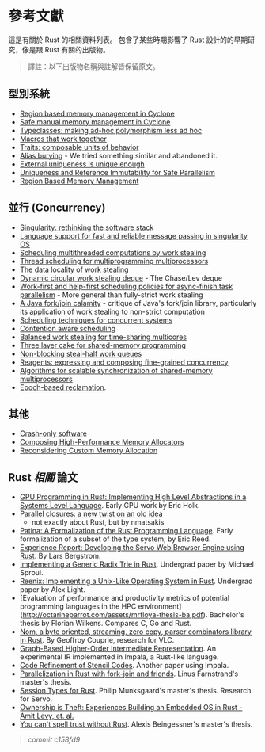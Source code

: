 # 參考文獻

這是有關於 Rust 的相關資料列表。
包含了某些時期影響了 Rust 設計的的早期研究，像是跟 Rust 有關的出版物。

> 譯註：以下出版物名稱與註解皆保留原文。

## 型別系統

* [Region based memory management in Cyclone](http://209.68.42.137/ucsd-pages/Courses/cse227.w03/handouts/cyclone-regions.pdf)
* [Safe manual memory management in Cyclone](http://www.cs.umd.edu/projects/PL/cyclone/scp.pdf)
* [Typeclasses: making ad-hoc polymorphism less ad hoc](http://www.ps.uni-sb.de/courses/typen-ws99/class.ps.gz)
* [Macros that work together](https://www.cs.utah.edu/plt/publications/jfp12-draft-fcdf.pdf)
* [Traits: composable units of behavior](http://scg.unibe.ch/archive/papers/Scha03aTraits.pdf)
* [Alias burying](http://www.cs.uwm.edu/faculty/boyland/papers/unique-preprint.ps) - We tried something similar and abandoned it.
* [External uniqueness is unique enough](http://www.cs.uu.nl/research/techreps/UU-CS-2002-048.html)
* [Uniqueness and Reference Immutability for Safe Parallelism](https://research.microsoft.com/pubs/170528/msr-tr-2012-79.pdf)
* [Region Based Memory Management](http://www.cs.ucla.edu/~palsberg/tba/papers/tofte-talpin-iandc97.pdf)

## 並行 (Concurrency)

* [Singularity: rethinking the software stack](https://research.microsoft.com/pubs/69431/osr2007_rethinkingsoftwarestack.pdf)
* [Language support for fast and reliable message passing in singularity OS](https://research.microsoft.com/pubs/67482/singsharp.pdf)
* [Scheduling multithreaded computations by work stealing](http://supertech.csail.mit.edu/papers/steal.pdf)
* [Thread scheduling for multiprogramming multiprocessors](http://www.eecis.udel.edu/%7Ecavazos/cisc879-spring2008/papers/arora98thread.pdf)
* [The data locality of work stealing](http://www.aladdin.cs.cmu.edu/papers/pdfs/y2000/locality_spaa00.pdf)
* [Dynamic circular work stealing deque](http://citeseerx.ist.psu.edu/viewdoc/download?doi=10.1.1.170.1097&rep=rep1&type=pdf) - The Chase/Lev deque
* [Work-first and help-first scheduling policies for async-finish task parallelism](http://www.cs.rice.edu/%7Eyguo/pubs/PID824943.pdf) - More general than fully-strict work stealing
* [A Java fork/join calamity](http://www.coopsoft.com/ar/CalamityArticle.html) - critique of Java's fork/join library, particularly its application of work stealing to non-strict computation
* [Scheduling techniques for concurrent systems](http://www.stanford.edu/~ouster/cgi-bin/papers/coscheduling.pdf)
* [Contention aware scheduling](http://www.blagodurov.net/files/a8-blagodurov.pdf)
* [Balanced work stealing for time-sharing multicores](http://www.cse.ohio-state.edu/hpcs/WWW/HTML/publications/papers/TR-12-1.pdf)
* [Three layer cake for shared-memory programming](http://dl.acm.org/citation.cfm?id=1953616&dl=ACM&coll=DL&CFID=524387192&CFTOKEN=44362705)
* [Non-blocking steal-half work queues](http://www.cs.bgu.ac.il/%7Ehendlerd/papers/p280-hendler.pdf)
* [Reagents: expressing and composing fine-grained concurrency](http://www.mpi-sws.org/~turon/reagents.pdf)
* [Algorithms for scalable synchronization of shared-memory multiprocessors](https://www.cs.rochester.edu/u/scott/papers/1991_TOCS_synch.pdf)
* [Epoch-based reclamation](https://www.cl.cam.ac.uk/techreports/UCAM-CL-TR-579.pdf).

## 其他

* [Crash-only software](https://www.usenix.org/legacy/events/hotos03/tech/full_papers/candea/candea.pdf)
* [Composing High-Performance Memory Allocators](http://people.cs.umass.edu/~emery/pubs/berger-pldi2001.pdf)
* [Reconsidering Custom Memory Allocation](http://people.cs.umass.edu/~emery/pubs/berger-oopsla2002.pdf)

## Rust *相關* 論文

* [GPU Programming in Rust: Implementing High Level Abstractions in a
Systems Level
Language](http://www.cs.indiana.edu/~eholk/papers/hips2013.pdf). Early GPU work by Eric Holk.
* [Parallel closures: a new twist on an old
  idea](https://www.usenix.org/conference/hotpar12/parallel-closures-new-twist-old-idea)
  - not exactly about Rust, but by nmatsakis
* [Patina: A Formalization of the Rust Programming
  Language](ftp://ftp.cs.washington.edu/tr/2015/03/UW-CSE-15-03-02.pdf). Early
  formalization of a subset of the type system, by Eric Reed.
* [Experience Report: Developing the Servo Web Browser Engine using
  Rust](http://arxiv.org/abs/1505.07383). By Lars Bergstrom.
* [Implementing a Generic Radix Trie in
  Rust](https://michaelsproul.github.io/rust_radix_paper/rust-radix-sproul.pdf). Undergrad
  paper by Michael Sproul.
* [Reenix: Implementing a Unix-Like Operating System in
  Rust](http://scialex.github.io/reenix.pdf). Undergrad paper by Alex
  Light.
* [Evaluation of performance and productivity metrics of potential
  programming languages in the HPC environment]
  (http://octarineparrot.com/assets/mrfloya-thesis-ba.pdf).
  Bachelor's thesis by Florian Wilkens. Compares C, Go and Rust.
* [Nom, a byte oriented, streaming, zero copy, parser combinators library
  in Rust](http://spw15.langsec.org/papers/couprie-nom.pdf). By
  Geoffroy Couprie, research for VLC.
* [Graph-Based Higher-Order Intermediate
  Representation](http://compilers.cs.uni-saarland.de/papers/lkh15_cgo.pdf). An
  experimental IR implemented in Impala, a Rust-like language.
* [Code Refinement of Stencil
  Codes](http://compilers.cs.uni-saarland.de/papers/ppl14_web.pdf). Another
  paper using Impala.
* [Parallelization in Rust with fork-join and
  friends](http://publications.lib.chalmers.se/records/fulltext/219016/219016.pdf). Linus
  Farnstrand's master's thesis.
* [Session Types for
  Rust](http://munksgaard.me/papers/laumann-munksgaard-larsen.pdf). Philip
  Munksgaard's master's thesis. Research for Servo.
* [Ownership is Theft: Experiences Building an Embedded OS in Rust - Amit Levy, et. al.](http://amitlevy.com/papers/tock-plos2015.pdf)
* [You can't spell trust without Rust](https://raw.githubusercontent.com/Gankro/thesis/master/thesis.pdf). Alexis Beingessner's master's thesis.


> *commit c158fd9*
